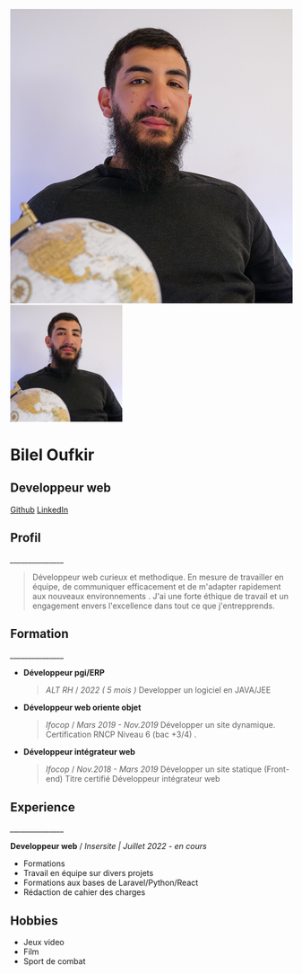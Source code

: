![Bilel Oufkir](images/pdp.jpg "Logo Title Text 1")
<img src="images/pdp.jpg" alt="bilel" width="200"/>

# Bilel Oufkir
## Developpeur web



[Github](https://github.com/Bileloufkir)
[LinkedIn](https://www.linkedin.com/in/bilel-oufkir/)

## Profil
*_______________*

>   Développeur web curieux et methodique.
    En mesure de travailler en équipe, de communiquer efficacement et de m'adapter rapidement aux nouveaux environnements . 
    J'ai une forte éthique de travail et un engagement envers l'excellence dans tout ce que j'entrepprends.
    
## Formation
*_______________*


* **Développeur pgi/ERP**
    >_ALT RH_ / _2022 ( 5 mois )_
    Developper un logiciel en JAVA/JEE
* **Développeur web oriente objet**
    >_Ifocop_ / _Mars 2019 - Nov.2019_
    Développer un site dynamique. 
    Certification RNCP Niveau 6 (bac +3/4) .
* **Développeur intégrateur web**
    >_Ifocop_ / _Nov.2018 - Mars 2019_
    Développer un site statique (Front-end)
    Titre certifié Développeur intégrateur web


## Experience
*_______________*

**Developpeur web** / _Insersite | Juillet 2022 - en cours_

* Formations
* Travail en équipe sur divers projets
* Formations aux bases de Laravel/Python/React
* Rédaction de cahier des charges

## Hobbies
- Jeux video
- Film
- Sport de combat

